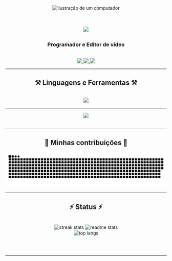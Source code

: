 <div align="center">
  <img src="https://raw.githubusercontent.com/MicaelliMedeiros/micaellimedeiros/master/image/computer-illustration.png" alt="ilustração de um computador" min-width="400px" max-width="400px" width="400px">
</div>

<h1 align="center">
    <img src="https://readme-typing-svg.herokuapp.com/?font=Righteous&size=35&center=true&vCenter=true&width=500&height=70&duration=4000&lines=Ol%C3%A1,+tudo+bem?+%F0%9F%98%84;Meu+nome+%C3%A9+Bruno+Duran🤷‍♂️;+Sou+Programador+Junior🎮;e+Editor+de+videos📽️" />
</h1>

<h3 align="center">Programador e Editor de vídeo</h3>
<br/>

<div align="center"> 
  <a href="mailto:duranteodoro20@gmail.com">
    <img src="https://img.shields.io/badge/Gmail-333333?style=for-the-badge&logo=gmail&logoColor=red" />
  </a>
  <a href="https://www.instagram.com/bruno.thz016" target="_blank">
    <img src="https://img.shields.io/badge/Instagram-E4405F?style=for-the-badge&logo=instagram&logoColor=white" />
  </a>
  <a href="https://wa.me/5516988282024" target="_blank">
    <img src="https://img.shields.io/badge/WhatsApp-25D366?style=for-the-badge&logo=whatsapp&logoColor=white" />
  </a>
</div>

<hr/>

<h2 align="center">⚒️ Linguagens e Ferramentas ⚒️</h2>
<br/>
<div align="center">
    <img src="https://skillicons.dev/icons?i=react,bootstrap,html,css,vscode,github,figma,tailwind,apple,arduino,discord,eclipse,linux,visualstudio,wordpress" />
  <hr/>
    <img src="https://skillicons.dev/icons?i=nodejs,python,javascript,typescript,express,firebase,mongodb,c,java,nextjs,mysql,flask,autocad,azure,cs,cloudflare,kafka,sqlite,spring" />
</div>

<br/>
<hr/>

<div align="center">
  <h2>🐍 Minhas contribuições 🐍</h2>
  <img alt="snake eating my contributions" src="https://github.com/BrunoDuranTeodoro/BrunoDuranTeodoro/blob/output/github-snake-dark.svg" />
  
</div>

<hr/>

<h2 align="center">⚡ Status ⚡</h2>
<br>
<div align="center">
  <img width=390 src="https://github-readme-streak-stats-salesp07.vercel.app/?user=BrunoDuranTeodoro&count_private=true&theme=react&border_radius=10" alt="streak stats"/>
  <img width=390 src="https://github-readme-stats-salesp07.vercel.app/api?username=BrunoDuranTeodoro&count_private=true&show_icons=true&theme=react&rank_icon=github&border_radius=10" alt="readme stats" />
  <br/>
  <img width=325 align="center" src="https://github-readme-stats-salesp07.vercel.app/api/top-langs/?username=BrunoDuranTeodoro&hide=HTML&langs_count=8&layout=compact&theme=react&border_radius=10&size_weight=0.5&count_weight=0.5&exclude_repo=github-readme-stats" alt="top langs" />
</div>

<br/><br/>

<hr/>
